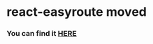 # react-easyroute moved

### You can find it [HERE](https://github.com/easyroute-router/easyroute/tree/main/packages/react)
